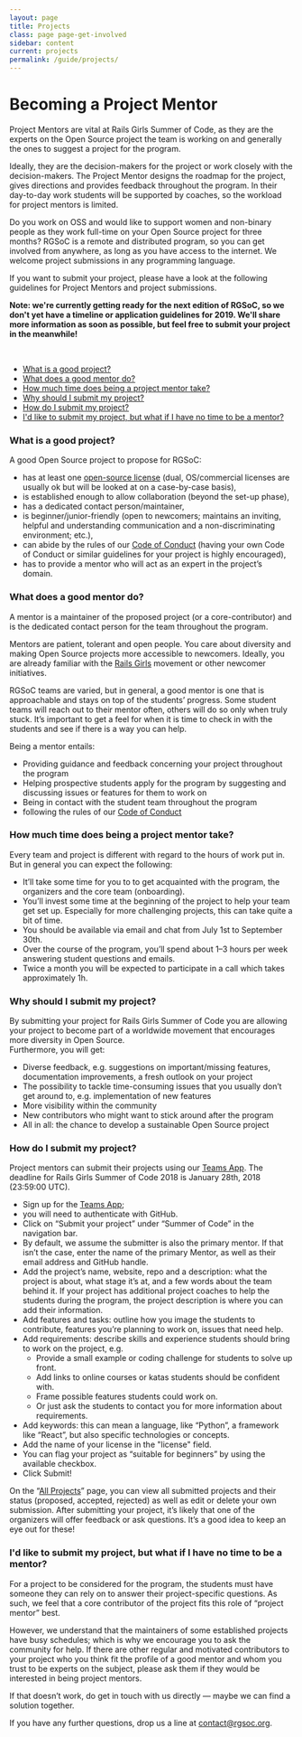 ```yaml
---
layout: page
title: Projects
class: page page-get-involved
sidebar: content
current: projects
permalink: /guide/projects/
---
```

<h1>Becoming a Project Mentor</h1>

Project Mentors are vital at Rails Girls Summer of Code, as they are the experts on the Open Source project the team is working on and generally the ones to suggest a project for the program.  

Ideally, they are the decision-makers for the project or work closely with the decision-makers. The Project Mentor designs the roadmap for the project, gives directions and provides feedback throughout the program. In their day-to-day work students will be supported by coaches, so the workload for project mentors is limited.  

Do you work on OSS and would like to support women and non-binary people as they work full-time on your Open Source project for three months? RGSoC is a remote and distributed program, so you can get involved from anywhere, as long as you have access to the internet. We welcome project submissions in any programming language.  

If you want to submit your project, please have a look at the following guidelines for Project Mentors and project submissions.  

<strong>Note: we're currently getting ready for the next edition of RGSoC, so we don't yet have a timeline or application guidelines for 2019. We'll share more information as soon as possible, but feel free to submit your project in the meanwhile!</strong>

<br>
<ul>
<li><a href="#q1">What is a good project?</a></li>
<li><a href="#q2">What does a good mentor do?</a></li>
<li><a href="#q3">How much time does being a project mentor take?</a></li>
<li><a href="#q4">Why should I submit my project?</a></li>
<li><a href="#q5">How do I submit my project?</a></li>
<li><a href="#q6">I'd like to submit my project, but what if I have no time to be a mentor?</a></li>
</ul>

<h3 id="q1">What is a good project?</h3>

A good Open Source project to propose for RGSoC:


* has at least one [open-source license](https://opensource.org/licenses/alphabetical) (dual, OS/commercial licenses are usually ok but will be looked at on a case-by-case basis),
* is established enough to allow collaboration (beyond the set-up phase),
* has a dedicated contact person/maintainer,
* is beginner/junior-friendly (open to newcomers; maintains an inviting, helpful and understanding communication and a non-discriminating environment; etc.),
* can abide by the rules of our [Code of Conduct](http://railsgirlssummerofcode.org/about/code-of-conduct/) (having your own Code of Conduct or similar guidelines for your project is highly encouraged),
* has to provide a mentor who will act as an expert in the project’s domain.


<h3 id="q2">What does a good mentor do?</h3>

A mentor is a maintainer of the proposed project (or a core-contributor) and is the dedicated contact person for the team throughout the program.

Mentors are patient, tolerant and open people. You care about diversity and making Open Source projects more accessible to newcomers. Ideally, you are already familiar with the [Rails Girls](http://www.railsgirls.com) movement or other newcomer initiatives.

RGSoC teams are varied, but in general, a good mentor is one that is approachable and stays on top of the students’ progress. Some student teams will reach out to their mentor often, others will do so only when truly stuck. It’s important to get a feel for when it is time to check in with the students and see if there is a way you can help.

Being a mentor entails:

* Providing guidance and feedback concerning your project throughout the program
* Helping prospective students apply for the program by suggesting and discussing issues or features for them to work on  
* Being in contact with the student team throughout the program
* following the rules of our [Code of Conduct](http://railsgirlssummerofcode.org/about/code-of-conduct/)



<h3 id="q3">How much time does being a project mentor take?</h3>

Every team and project is different with regard to the hours of work put in. But in general you can expect the following:

* It’ll take some time for you to to get acquainted with the program, the organizers and the core team (onboarding).
* You’ll invest some time at the beginning of the project to help your team get set up. Especially for more challenging projects, this can take quite a bit of time.
* You should be available via email and chat from July 1st to September 30th.
* Over the course of the program, you’ll spend about 1–3 hours per week answering student questions and emails.
* Twice a month you will be expected to participate in a call which takes approximately 1h.



<h3 id="q4">Why should I submit my project?</h3>

By submitting your project for Rails Girls Summer of Code you are allowing your project to become part of a worldwide movement that encourages more diversity in Open Source.  
Furthermore, you will get:

* Diverse feedback, e.g. suggestions on important/missing features, documentation improvements, a fresh outlook on your project
* The possibility to tackle time-consuming issues that you usually don’t get around to, e.g. implementation of new features
* More visibility within the community
* New contributors who might want to stick around after the program
* All in all: the chance to develop a sustainable Open Source project



<h3 id="q5">How do I submit my project?</h3>

Project mentors can submit their projects using our [Teams App](https://teams.railsgirlssummerofcode.org). The deadline for Rails Girls Summer of Code 2018 is January 28th, 2018 (23:59:00 UTC).

* Sign up for the [Teams App](https://teams.railsgirlssummerofcode.org); 
* you will need to authenticate with GitHub.
* Click on “Submit your project” under “Summer of Code” in the navigation bar.
* By default, we assume the submitter is also the primary mentor. If that isn’t the case, enter the name of the primary Mentor, as well as their email address and GitHub handle.
* Add the project’s name, website, repo and a description: what the project is about, what stage it’s at, and a few words about the team behind it. If your project has additional project coaches to help the students during the program, the project description is where you can add their information.
* Add features and tasks: outline how you image the students to contribute, features you’re planning to work on, issues that need help.
* Add requirements: describe skills and experience students should bring to work on the project, e.g.
  * Provide a small example or coding challenge for students to solve up front.
  * Add links to online courses or katas students should be confident with.
  * Frame possible features students could work on.
  * Or just ask the students to contact you for more information about requirements.
* Add keywords: this can mean a language, like “Python”, a framework like “React”, but also specific technologies or concepts.
* Add the name of your license in the "license" field.
* You can flag your project as “suitable for beginners” by using the available checkbox.
* Click Submit!

On the “<a href="https://teams.railsgirlssummerofcode.org/projects" target="_blank">All Projects</a>” page, you can view all submitted projects and their status (proposed, accepted, rejected) as well as edit or delete your own submission.
After submitting your project, it’s likely that one of the organizers will offer feedback or ask questions. It’s a good idea to keep an eye out for these!



<h3 id="q6">I'd like to submit my project, but what if I have no time to be a mentor?</h3>

For a project to be considered for the program, the students must have someone they can rely on to answer their project-specific questions. As such, we feel that a core contributor of the project fits this role of “project mentor” best.

However, we understand that the maintainers of some established projects have busy schedules; which is why we encourage you to ask the community for help. If there are other regular and motivated contributors to your project who you think fit the profile of a good mentor and whom you trust to be experts on the subject, please ask them if they would be interested in being project mentors.

If that doesn’t work, do get in touch with us directly — maybe we can find a solution together.

If you have any further questions, drop us a line at <a href="mailto:contact@rgsoc.org">contact@rgsoc.org</a>.
